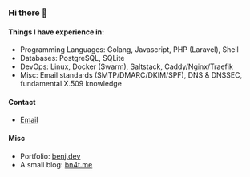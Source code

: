 ### Hi there 👋


#### Things I have experience in:
- Programming Languages: Golang, Javascript, PHP (Laravel), Shell
- Databases: PostgreSQL, SQLite
- DevOps: Linux, Docker (Swarm), Saltstack, Caddy/Nginx/Traefik
- Misc: Email standards (SMTP/DMARC/DKIM/SPF), DNS & DNSSEC, fundamental X.509 knowledge

#### Contact

- [Email](mailto:me@bn4t.me)

#### Misc
- Portfolio: [benj.dev](https://benj.dev)
- A small blog: [bn4t.me](https://bn4t.me)
